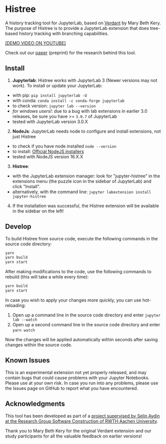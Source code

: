 # Histree

A history tracking tool for JupyterLab, based on [Verdant](https://github.com/mkery/Verdant) by Mary Beth Kery.
The purpose of Histree is to provide a JupyterLab extension that does tree-based history tracking with branching capabilities.

[[DEMO VIDEO ON YOUTUBE]](https://www.youtube.com/watch?v=lCylbZacPuw)

Check out our [paper](https://swc.rwth-aachen.de/docs/2023_APSEC__Studtmann_Aydin.pdf) (preprint) for the research behind this tool.

## Install
1. __Jupyterlab__: Histree works with JupyterLab 3 (Newer versions may not work). To install or update your JupyterLab: 
  * with pip: `pip install jupyterlab -U` 
  * with conda: `conda install -c conda-forge jupyterlab`
  * to check version: `jupyter lab --version`
  * _for windows users!_: due to a bug with lab extensions in earlier 3.0 releases, be sure you have >= `3.0.7` of JupyterLab
  * tested with JupyterLab version 3.0.X
2. __NodeJs__: JupyterLab needs node to configure and install extensions, not just Histree
  * to check if you have node installed `node --version`
  * to install: [Official NodeJS installers](https://nodejs.org/en/download/)
  * tested with NodeJS version 16.X.X
3. __Histree__:
  * with the JupyterLab extension manager: look for "jupyter-histree" in the extensions menu (the puzzle icon in the sidebar of JupyterLab) and click "Install".
  * alternatively, with the command line: `jupyter labextension install jupyter-histree`
4. If the installation was successful, the Histree extension will be available in the sidebar on the left!

## Develop
To build Histree from source code, execute the following commands in the source code directory:

```bash
yarn
yarn build
yarn start
```

After making modifications to the code, use the following commands to rebuild (this will take a while every time):
```bash
yarn build
yarn start
```

In case you wish to apply your changes more quickly, you can use hot-reloading:

1. Open up a command line in the source code directory and enter `jupyter lab --watch`
2. Open up a second command line in the source code directory and enter `yarn watch`

Now the changes will be applied automatically within seconds after saving changes within the source code.

## Known Issues
This is an experimental extension not yet properly released, and may contain bugs that could cause problems with your Jupyter Notebooks. Please use at your own risk. In case you run into any problems, please use the Issues page on GitHub to report what you have encountered.

## Acknowledgments
This tool has been developed as part of a [project supervised by Selin Aydin at the Research Group Software Construction of RWTH Aachen University](https://swc.rwth-aachen.de/theses/experiment-history-tracking-for-jupyter-notebooks/).

Thank you to Mary Beth Kery for the original Verdant extension and our study participants for all the valuable feedback on earlier versions!
